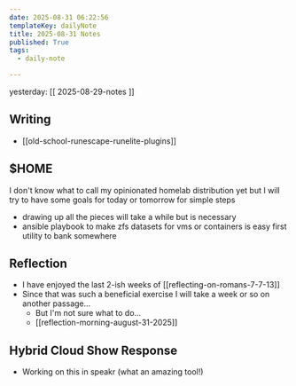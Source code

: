 ```yaml
---
date: 2025-08-31 06:22:56
templateKey: dailyNote
title: 2025-08-31 Notes
published: True
tags:
  - daily-note

---
```


yesterday: [[ 2025-08-29-notes ]]

## Writing

- [[old-school-runescape-runelite-plugins]]

## $HOME

I don't know what to call my opinionated homelab distribution yet but I will try to have some goals for today or tomorrow for simple steps
  - drawing up all the pieces will take a while but is necessary
  - ansible playbook to make zfs datasets for vms or containers is easy first utility to bank somewhere

## Reflection

- I have enjoyed the last 2-ish weeks of [[reflecting-on-romans-7-7-13]]
- Since that was such a beneficial exercise I will take a week or so on another passage... 
  - But I'm not sure what to do... 
  - [[reflection-morning-august-31-2025]]

## Hybrid Cloud Show Response

- Working on this in speakr (what an amazing tool!)
